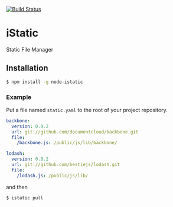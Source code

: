 [![Build Status](https://secure.travis-ci.org/mockee/istatic.png)](http://travis-ci.org/mockee/istatic)

# iStatic

Static File Manager

## Installation
```bash
$ npm install -g node-istatic
```

### Example

Put a file named `static.yaml` to the root of your project repository.

```yaml
backbone:
  version: 0.9.2
  url: git://github.com/documentcloud/backbone.git
  file:
    /backbone.js: /public/js/lib/backbone/

lodash:
  version: 0.8.2
  url: git://github.com/bestiejs/lodash.git 
  file:
    /lodash.js: /public/js/lib/
```

and then

```bash
$ istatic pull
```
